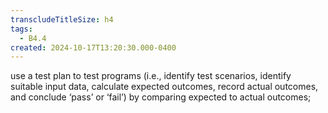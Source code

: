 ```yaml
---
transcludeTitleSize: h4
tags:
  - B4.4
created: 2024-10-17T13:20:30.000-0400
---
```

use a test plan to test programs (i.e., identify test scenarios, identify suitable input data, calculate expected outcomes, record actual outcomes, and conclude ‘pass’ or ‘fail’) by comparing expected to actual outcomes;